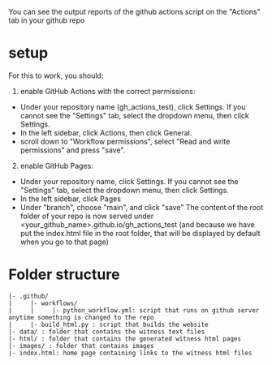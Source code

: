 

You can see the output reports of the github actions script on the "Actions" tab in your github repo

# setup

For this to work, you should:

1. enable GitHub Actions with the correct permissions:

* Under your repository name (gh_actions_test), click  Settings. If you cannot see the "Settings" tab, select the  dropdown menu, then click Settings.
* In the left sidebar, click  Actions, then click General.
* scroll down to "Workflow permissions", select "Read and write permissions" and press "save".

2. enable GitHub Pages:

* Under your repository name, click  Settings. If you cannot see the "Settings" tab, select the  dropdown menu, then click Settings.
* In the left sidebar, click  Pages
* Under "branch", choose "main", and click "save"
The content of the root folder of your repo is now served under <your_github_name>.github.io/gh_actions_test
(and because we have put the index.html file in the root folder, that will be displayed by default when you go to that page)

# Folder structure

```
|- .github/
|     |- workflows/
|     |     |- python_workflow.yml: script that runs on github server anytime something is changed to the repo
|     |- build_html.py : script that builds the website
|- data/ : folder that contains the witness text files
|- html/ : folder that contains the generated witness html pages
|- images/ : folder that contains images
|- index.html: home page containing links to the witness html files
```
